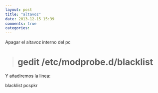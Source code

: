 ```yaml
---
layout: post
title: "altavoz"
date: 2013-12-15 15:39
comments: true
categories: 
---
```

Apagar el altavoz interno del pc

># gedit /etc/modprobe.d/blacklist

Y añadiremos la linea:

blacklist pcspkr

